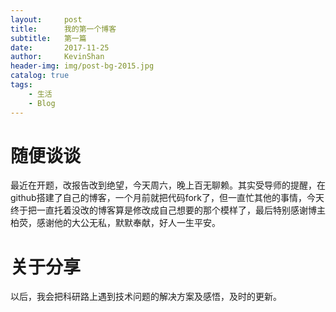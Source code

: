 ```yaml
---
layout:     post
title:      我的第一个博客
subtitle:   第一篇 
date:       2017-11-25
author:     KevinShan
header-img: img/post-bg-2015.jpg
catalog: true
tags:
    - 生活
    - Blog
---
```


# 随便谈谈

最近在开题，改报告改到绝望，今天周六，晚上百无聊赖。其实受导师的提醒，在github搭建了自己的博客，一个月前就把代码fork了，但一直忙其他的事情，今天终于把一直托着没改的博客算是修改成自己想要的那个模样了，最后特别感谢博主柏荧，感谢他的大公无私，默默奉献，好人一生平安。

# 关于分享

以后，我会把科研路上遇到技术问题的解决方案及感悟，及时的更新。
